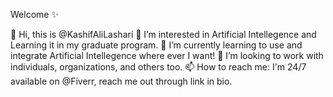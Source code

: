 Welcome ✨

👋 Hi, this is @KashifAliLashari
👀 I’m interested in Artificial Intellegence and Learning it in my graduate program. 
🌱 I’m currently learning to use and integrate Artificial Intellegence where ever I want!
💞️ I’m looking to work with individuals, organizations, and others too. 
📫 How to reach me: I'm 24/7 available on @Fiverr, reach me out through link in bio.
